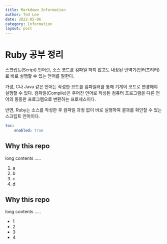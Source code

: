 ```yaml
---
title: Markdown Information
author: Ted Lee
date: 2022-05-06
category: Information
layout: post
---
```


Ruby 공부 정리
=========

스크립트(Script) 언어란, 소스 코드를 컴파일 하지 않고도 내장된 번역기(인터프리터)로 바로 실행할 수 있는 언어를 말한다.

가령, C나 Java 같은 언어는 작성한 코드를 컴파일러를 통해 기계어 코드로 변경해야 실행할 수 있다. 컴파일(Compile)은 주어진 언어로 작성된 컴퓨터 프로그램을 다른 언어의 동등한 프로그램으로 변환하는 프로세스이다.

반면, Ruby는 소스를 작성한 후 컴파일 과정 없이 바로 실행하여 결과를 확인할 수 있는 스크립트 언어이다.



```yaml
toc:
    enabled: true
```

Why this repo
-------------

long contents .....

1. a
2. b
3. c
4. d

Why this repo
-------------

long contents .....

+ 1
+ 2
+ 3
+ 4